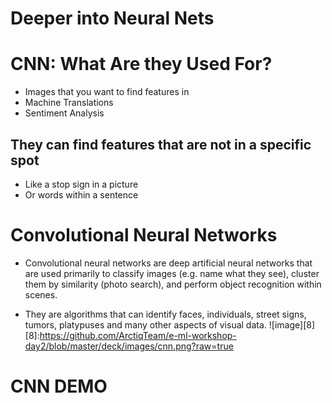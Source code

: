 # Deeper into Neural Nets 


# CNN: What Are they Used For?
* Images that you want to find features in
* Machine Translations
* Sentiment Analysis


## They can find features that are not in a specific spot
* Like a stop sign in a picture
* Or words within a sentence


# Convolutional Neural Networks

* Convolutional neural networks are deep artificial neural networks that are used primarily to classify images (e.g. name what they see), cluster them by similarity (photo search), and perform object recognition within scenes. 

* They are algorithms that can identify faces, individuals, street signs, tumors, platypuses and many other aspects of visual data.
![image][8]
[8]:https://github.com/ArctiqTeam/e-ml-workshop-day2/blob/master/deck/images/cnn.png?raw=true


# CNN DEMO
